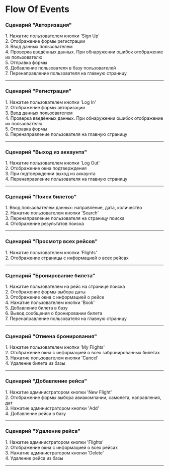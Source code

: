 # Flow Of Events
<h3>Сценарий "Авторизация"</h3>
1. Нажатие пользователем кнопки 'Sign Up'<br>
2. Отображение формы регистрации<br>
3. Ввод данных пользователем<br>
4. Проверка введённых данных. При обнаружении ошибок отображение их пользователю<br>
5. Отправка формы<br>
6. Добавление пользователя в базу пользователей<br>
7. Перенаправление пользователя на главную страницу<br>
<hr>
<h3>Сценарий "Регистрация"</h3>
1. Нажатие пользователем кнопки 'Log In'<br>
2. Отображение формы авторизации<br>
3. Ввод данных пользователем<br>
4. Проверка введённых данных. При обнаружении ошибок отображение их пользователю<br>
5. Отправка формы<br>
6. Перенаправление пользователя на главную страницу<br>
<hr>
<h3>Сценарий "Выход из аккаунта"</h3>
1. Нажатие пользователем кнопки 'Log Out'<br>
2. Отображение окна подтверждения<br>
3. При подтверждении выход из аккаунта<br>
4. Перенаправление пользователя на главную страницу<br>
<hr>
<h3>Сценарий "Поиск билетов"</h3>
1. Ввод пользователем данных: направление, дата, количество<br>
2. Нажатие пользователем кнопки 'Search'<br>
3. Перенаправление пользователя на страницу поиска<br>
4. Отображение результатов поиска<br>
<hr>
<h3>Сценарий "Просмотр всех рейсов"</h3>
1. Нажатие пользователем кнопки 'Flights'<br>
2. Отображение страницы с информацией о всех рейсах<br>
<hr>
<h3>Сценарий "Бронирование билета"</h3>
1. Нажатие пользователем на рейс на странице поиска<br>
2. Отображение формы выбора даты<br>
3. Отображение окна с информацией о рейсе<br>
4. Нажатие пользователем кнопки 'Book'<br>
5. Добавление билета в базу<br>
6. Вывод сообщения о бронировании билета<br>
7. Перенаправление пользователя на главную страницу<br>
<hr>
<h3>Сценарий "Отмена бронирования"</h3>
1. Нажатие пользователем кнопки 'My Flights'<br>
2. Отображение окна с информацией о всех забронированных билетах<br>
3. Нажатие пользователем кнопки 'Cancel'<br>
4. Удаление билета из базы<br>
<hr>
<h3>Сценарий "Добавление рейса"</h3>
1. Нажатие администратором кнопки 'New Flight'<br>
2. Отображение формы выбора авиакомпании, самолёта, направления, дат<br>
3. Нажатие администратором кнопки 'Add'<br>
4. Добавление рейса в базу<br>
<hr>
<h3>Сценарий "Удаление рейса"</h3>
1. Нажатие администратором кнопки 'Flights'<br>
2. Отображение окна с информацией о всех рейсах<br>
3. Нажатие администратором кнопки 'Delete'<br>
4. Удаление рейса из базы<br>
<hr>
